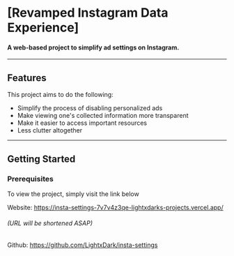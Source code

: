 # [Revamped Instagram Data Experience]
#### A web-based project to simplify ad settings on Instagram. 
---

## Features
This project aims to do the following:
- Simplify the process of disabling personalized ads
- Make viewing one's collected information more transparent
- Make it easier to access important resources
- Less clutter altogether

---

## Getting Started

### Prerequisites
To view the project, simply visit the link below

Website: https://insta-settings-7v7v4z3qe-lightxdarks-projects.vercel.app/ 

###### (URL will be shortened ASAP)

 Github: https://github.com/LightxDark/insta-settings

